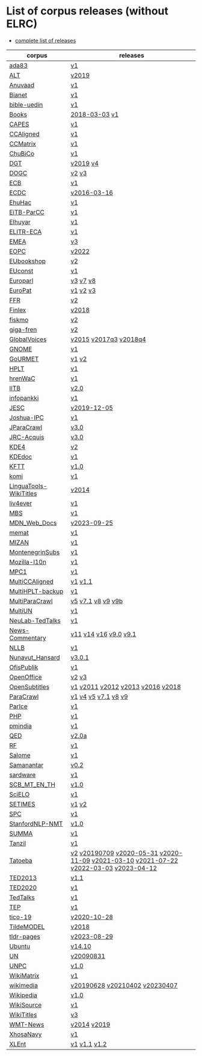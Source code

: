 # List of corpus releases (without ELRC)

* [complete list of releases](RELEASES.md)

| corpus | releases | 
|--------|----------| 
| [ada83](http://opus.nlpl.eu/ada83.php) | [v1](https://github.com/Helsinki-NLP/OPUS/blob/main/corpus/ada83/v1)  |
| [ALT](http://opus.nlpl.eu/ALT.php) | [v2019](https://github.com/Helsinki-NLP/OPUS/blob/main/corpus/ALT/v2019)  |
| [Anuvaad](http://opus.nlpl.eu/Anuvaad.php) | [v1](https://github.com/Helsinki-NLP/OPUS/blob/main/corpus/Anuvaad/v1)  |
| [Bianet](http://opus.nlpl.eu/Bianet.php) | [v1](https://github.com/Helsinki-NLP/OPUS/blob/main/corpus/Bianet/v1)  |
| [bible-uedin](http://opus.nlpl.eu/bible-uedin.php) | [v1](https://github.com/Helsinki-NLP/OPUS/blob/main/corpus/bible-uedin/v1)  |
| [Books](http://opus.nlpl.eu/Books-2018-03.php) | [2018-03-03](https://github.com/Helsinki-NLP/OPUS/blob/main/corpus/Books/2018-03-03) [v1](https://github.com/Helsinki-NLP/OPUS/blob/main/corpus/Books/v1)  |
| [CAPES](http://opus.nlpl.eu/CAPES.php) | [v1](https://github.com/Helsinki-NLP/OPUS/blob/main/corpus/CAPES/v1)  |
| [CCAligned](https://opus.nlpl.eu/CCAligned.php) | [v1](https://github.com/Helsinki-NLP/OPUS/blob/main/corpus/CCAligned/v1)  |
| [CCMatrix](http://opus.nlpl.eu/CCMatrix.php) | [v1](https://github.com/Helsinki-NLP/OPUS/blob/main/corpus/CCMatrix/v1)  |
| [ChuBiCo](http://opus.nlpl.eu/ChuBiCo.php) | [v1](https://github.com/Helsinki-NLP/OPUS/blob/main/corpus/ChuBiCo/v1)  |
| [DGT](http://opus.nlpl.eu/DGT.php) | [v2019](https://github.com/Helsinki-NLP/OPUS/blob/main/corpus/DGT/v2019) [v4](https://github.com/Helsinki-NLP/OPUS/blob/main/corpus/DGT/v4)  |
| [DOGC](http://opus.nlpl.eu/DOGC.php) | [v2](https://github.com/Helsinki-NLP/OPUS/blob/main/corpus/DOGC/v2) [v3](https://github.com/Helsinki-NLP/OPUS/blob/main/corpus/DOGC/v3)  |
| [ECB](http://opus.nlpl.eu/ECB.php) | [v1](https://github.com/Helsinki-NLP/OPUS/blob/main/corpus/ECB/v1)  |
| [ECDC](http://opus.nlpl.eu/ECDC-v2016-03.php) | [v2016-03-16](https://github.com/Helsinki-NLP/OPUS/blob/main/corpus/ECDC/v2016-03-16)  |
| [EhuHac](http://opus.nlpl.eu/EhuHac.php) | [v1](https://github.com/Helsinki-NLP/OPUS/blob/main/corpus/EhuHac/v1)  |
| [EiTB-ParCC](http://opus.nlpl.eu/EiTB-ParCC.php) | [v1](https://github.com/Helsinki-NLP/OPUS/blob/main/corpus/EiTB-ParCC/v1)  |
| [Elhuyar](http://opus.nlpl.eu/Elhuyar.php) | [v1](https://github.com/Helsinki-NLP/OPUS/blob/main/corpus/Elhuyar/v1)  |
| [ELITR-ECA](http://opus.nlpl.eu/ELITR-ECA.php) | [v1](https://github.com/Helsinki-NLP/OPUS/blob/main/corpus/ELITR-ECA/v1)  |
| [EMEA](http://opus.nlpl.eu/EMEA.php) | [v3](https://github.com/Helsinki-NLP/OPUS/blob/main/corpus/EMEA/v3)  |
| [EOPC](http://opus.nlpl.eu/EOPC.php) | [v2022](https://github.com/Helsinki-NLP/OPUS/blob/main/corpus/EOPC/v2022)  |
| [EUbookshop](http://opus.nlpl.eu/EUbookshop.php) | [v2](https://github.com/Helsinki-NLP/OPUS/blob/main/corpus/EUbookshop/v2)  |
| [EUconst](http://opus.nlpl.eu/EUconst.php) | [v1](https://github.com/Helsinki-NLP/OPUS/blob/main/corpus/EUconst/v1)  |
| [Europarl](http://opus.nlpl.eu/Europarl.php) | [v3](https://github.com/Helsinki-NLP/OPUS/blob/main/corpus/Europarl/v3) [v7](https://github.com/Helsinki-NLP/OPUS/blob/main/corpus/Europarl/v7) [v8](https://github.com/Helsinki-NLP/OPUS/blob/main/corpus/Europarl/v8)  |
| [EuroPat](http://opus.nlpl.eu/EuroPat.php) | [v1](https://github.com/Helsinki-NLP/OPUS/blob/main/corpus/EuroPat/v1) [v2](https://github.com/Helsinki-NLP/OPUS/blob/main/corpus/EuroPat/v2) [v3](https://github.com/Helsinki-NLP/OPUS/blob/main/corpus/EuroPat/v3)  |
| [FFR](http://opus.nlpl.eu/FFR.php) | [v2](https://github.com/Helsinki-NLP/OPUS/blob/main/corpus/FFR/v2)  |
| [Finlex](http://opus.nlpl.eu/Finlex.php) | [v2018](https://github.com/Helsinki-NLP/OPUS/blob/main/corpus/Finlex/v2018)  |
| [fiskmo](http://opus.nlpl.eu/fiskmo.php) | [v2](https://github.com/Helsinki-NLP/OPUS/blob/main/corpus/fiskmo/v2)  |
| [giga-fren](http://opus.nlpl.eu/giga-fren.php) | [v2](https://github.com/Helsinki-NLP/OPUS/blob/main/corpus/giga-fren/v2)  |
| [GlobalVoices](http://opus.nlpl.eu/GlobalVoices.php) | [v2015](https://github.com/Helsinki-NLP/OPUS/blob/main/corpus/GlobalVoices/v2015) [v2017q3](https://github.com/Helsinki-NLP/OPUS/blob/main/corpus/GlobalVoices/v2017q3) [v2018q4](https://github.com/Helsinki-NLP/OPUS/blob/main/corpus/GlobalVoices/v2018q4)  |
| [GNOME](http://opus.nlpl.eu/GNOME.php) | [v1](https://github.com/Helsinki-NLP/OPUS/blob/main/corpus/GNOME/v1)  |
| [GoURMET](http://opus.nlpl.eu/GoURMET.php) | [v1](https://github.com/Helsinki-NLP/OPUS/blob/main/corpus/GoURMET/v1) [v2](https://github.com/Helsinki-NLP/OPUS/blob/main/corpus/GoURMET/v2)  |
| [HPLT](http://opus.nlpl.eu/HPLT.php) | [v1](https://github.com/Helsinki-NLP/OPUS/blob/main/corpus/HPLT/v1)  |
| [hrenWaC](http://opus.nlpl.eu/hrenWaC.php) | [v1](https://github.com/Helsinki-NLP/OPUS/blob/main/corpus/hrenWaC/v1)  |
| [IITB](http://opus.nlpl.eu/IITB.php) | [v2.0](https://github.com/Helsinki-NLP/OPUS/blob/main/corpus/IITB/v2.0)  |
| [infopankki](http://opus.nlpl.eu/infopankki.php) | [v1](https://github.com/Helsinki-NLP/OPUS/blob/main/corpus/infopankki/v1)  |
| [JESC](http://opus.nlpl.eu/JESC-v2019-12.php) | [v2019-12-05](https://github.com/Helsinki-NLP/OPUS/blob/main/corpus/JESC/v2019-12-05)  |
| [Joshua-IPC](http://opus.nlpl.eu/Joshua-IPC.php) | [v1](https://github.com/Helsinki-NLP/OPUS/blob/main/corpus/Joshua-IPC/v1)  |
| [JParaCrawl](http://opus.nlpl.eu/JParaCrawl.php) | [v3.0](https://github.com/Helsinki-NLP/OPUS/blob/main/corpus/JParaCrawl/v3.0)  |
| [JRC-Acquis](http://opus.nlpl.eu/JRC-Acquis.php) | [v3.0](https://github.com/Helsinki-NLP/OPUS/blob/main/corpus/JRC-Acquis/v3.0)  |
| [KDE4](http://opus.nlpl.eu/KDE4.php) | [v2](https://github.com/Helsinki-NLP/OPUS/blob/main/corpus/KDE4/v2)  |
| [KDEdoc](http://opus.nlpl.eu/KDEdoc.php) | [v1](https://github.com/Helsinki-NLP/OPUS/blob/main/corpus/KDEdoc/v1)  |
| [KFTT](http://opus.nlpl.eu/KFTT.php) | [v1.0](https://github.com/Helsinki-NLP/OPUS/blob/main/corpus/KFTT/v1.0)  |
| [komi](http://opus.nlpl.eu/komi.php) | [v1](https://github.com/Helsinki-NLP/OPUS/blob/main/corpus/komi/v1)  |
| [LinguaTools-WikiTitles](http://opus.nlpl.eu/LinguaTools-WikiTitles.php) | [v2014](https://github.com/Helsinki-NLP/OPUS/blob/main/corpus/LinguaTools-WikiTitles/v2014)  |
| [liv4ever](http://opus.nlpl.eu/liv4ever.php) | [v1](https://github.com/Helsinki-NLP/OPUS/blob/main/corpus/liv4ever/v1)  |
| [MBS](http://opus.nlpl.eu/MBS.php) | [v1](https://github.com/Helsinki-NLP/OPUS/blob/main/corpus/MBS/v1)  |
| [MDN_Web_Docs](http://opus.nlpl.eu/MDN_Web_Docs-v2023-09.php) | [v2023-09-25](https://github.com/Helsinki-NLP/OPUS/blob/main/corpus/MDN_Web_Docs/v2023-09-25)  |
| [memat](http://opus.nlpl.eu/memat.php) | [v1](https://github.com/Helsinki-NLP/OPUS/blob/main/corpus/memat/v1)  |
| [MIZAN](http://opus.nlpl.eu/MIZAN.php) | [v1](https://github.com/Helsinki-NLP/OPUS/blob/main/corpus/MIZAN/v1)  |
| [MontenegrinSubs](http://opus.nlpl.eu/MontenegrinSubs.php) | [v1](https://github.com/Helsinki-NLP/OPUS/blob/main/corpus/MontenegrinSubs/v1)  |
| [Mozilla-I10n](http://opus.nlpl.eu/Mozilla-I10n.php) | [v1](https://github.com/Helsinki-NLP/OPUS/blob/main/corpus/Mozilla-I10n/v1)  |
| [MPC1]() | [v1](https://github.com/Helsinki-NLP/OPUS/blob/main/corpus/MPC1/v1)  |
| [MultiCCAligned](http://opus.nlpl.eu/MultiCCAligned.php) | [v1](https://github.com/Helsinki-NLP/OPUS/blob/main/corpus/MultiCCAligned/v1) [v1.1](https://github.com/Helsinki-NLP/OPUS/blob/main/corpus/MultiCCAligned/v1.1)  |
| [MultiHPLT-backup](http://opus.nlpl.eu/MultiHPLT.php) | [v1](https://github.com/Helsinki-NLP/OPUS/blob/main/corpus/MultiHPLT-backup/v1)  |
| [MultiParaCrawl](http://opus.nlpl.eu/MultiParaCrawl.php) | [v5](https://github.com/Helsinki-NLP/OPUS/blob/main/corpus/MultiParaCrawl/v5) [v7.1](https://github.com/Helsinki-NLP/OPUS/blob/main/corpus/MultiParaCrawl/v7.1) [v8](https://github.com/Helsinki-NLP/OPUS/blob/main/corpus/MultiParaCrawl/v8) [v9](https://github.com/Helsinki-NLP/OPUS/blob/main/corpus/MultiParaCrawl/v9) [v9b](https://github.com/Helsinki-NLP/OPUS/blob/main/corpus/MultiParaCrawl/v9b)  |
| [MultiUN](http://opus.nlpl.eu/MultiUN.php) | [v1](https://github.com/Helsinki-NLP/OPUS/blob/main/corpus/MultiUN/v1)  |
| [NeuLab-TedTalks](http://opus.nlpl.eu/NeuLab-TedTalks.php) | [v1](https://github.com/Helsinki-NLP/OPUS/blob/main/corpus/NeuLab-TedTalks/v1)  |
| [News-Commentary](http://opus.nlpl.eu/News-Commentary.php) | [v11](https://github.com/Helsinki-NLP/OPUS/blob/main/corpus/News-Commentary/v11) [v14](https://github.com/Helsinki-NLP/OPUS/blob/main/corpus/News-Commentary/v14) [v16](https://github.com/Helsinki-NLP/OPUS/blob/main/corpus/News-Commentary/v16) [v9.0](https://github.com/Helsinki-NLP/OPUS/blob/main/corpus/News-Commentary/v9.0) [v9.1](https://github.com/Helsinki-NLP/OPUS/blob/main/corpus/News-Commentary/v9.1)  |
| [NLLB](http://opus.nlpl.eu/NLLB.php) | [v1](https://github.com/Helsinki-NLP/OPUS/blob/main/corpus/NLLB/v1)  |
| [Nunavut_Hansard](http://opus.nlpl.eu/Nunavut_Hansard.php) | [v3.0.1](https://github.com/Helsinki-NLP/OPUS/blob/main/corpus/Nunavut_Hansard/v3.0.1)  |
| [OfisPublik](http://opus.nlpl.eu/OfisPublik.php) | [v1](https://github.com/Helsinki-NLP/OPUS/blob/main/corpus/OfisPublik/v1)  |
| [OpenOffice](http://opus.nlpl.eu/OpenOffice.php) | [v2](https://github.com/Helsinki-NLP/OPUS/blob/main/corpus/OpenOffice/v2) [v3](https://github.com/Helsinki-NLP/OPUS/blob/main/corpus/OpenOffice/v3)  |
| [OpenSubtitles](http://opus.nlpl.eu/OpenSubtitles.php) | [v1](https://github.com/Helsinki-NLP/OPUS/blob/main/corpus/OpenSubtitles/v1) [v2011](https://github.com/Helsinki-NLP/OPUS/blob/main/corpus/OpenSubtitles/v2011) [v2012](https://github.com/Helsinki-NLP/OPUS/blob/main/corpus/OpenSubtitles/v2012) [v2013](https://github.com/Helsinki-NLP/OPUS/blob/main/corpus/OpenSubtitles/v2013) [v2016](https://github.com/Helsinki-NLP/OPUS/blob/main/corpus/OpenSubtitles/v2016) [v2018](https://github.com/Helsinki-NLP/OPUS/blob/main/corpus/OpenSubtitles/v2018)  |
| [ParaCrawl](http://opus.nlpl.eu/ParaCrawl.php) | [v1](https://github.com/Helsinki-NLP/OPUS/blob/main/corpus/ParaCrawl/v1) [v4](https://github.com/Helsinki-NLP/OPUS/blob/main/corpus/ParaCrawl/v4) [v5](https://github.com/Helsinki-NLP/OPUS/blob/main/corpus/ParaCrawl/v5) [v7.1](https://github.com/Helsinki-NLP/OPUS/blob/main/corpus/ParaCrawl/v7.1) [v8](https://github.com/Helsinki-NLP/OPUS/blob/main/corpus/ParaCrawl/v8) [v9](https://github.com/Helsinki-NLP/OPUS/blob/main/corpus/ParaCrawl/v9)  |
| [ParIce](http://opus.nlpl.eu/ParIce.php) | [v1](https://github.com/Helsinki-NLP/OPUS/blob/main/corpus/ParIce/v1)  |
| [PHP](http://opus.nlpl.eu/PHP.php) | [v1](https://github.com/Helsinki-NLP/OPUS/blob/main/corpus/PHP/v1)  |
| [pmindia](http://opus.nlpl.eu/pmindia.php) | [v1](https://github.com/Helsinki-NLP/OPUS/blob/main/corpus/pmindia/v1)  |
| [QED](http://opus.nlpl.eu/QED.php) | [v2.0a](https://github.com/Helsinki-NLP/OPUS/blob/main/corpus/QED/v2.0a)  |
| [RF](http://opus.nlpl.eu/RF.php) | [v1](https://github.com/Helsinki-NLP/OPUS/blob/main/corpus/RF/v1)  |
| [Salome](http://opus.nlpl.eu/Salome.php) | [v1](https://github.com/Helsinki-NLP/OPUS/blob/main/corpus/Salome/v1)  |
| [Samanantar](http://opus.nlpl.eu/Samanantar.php) | [v0.2](https://github.com/Helsinki-NLP/OPUS/blob/main/corpus/Samanantar/v0.2)  |
| [sardware](http://opus.nlpl.eu/sardware.php) | [v1](https://github.com/Helsinki-NLP/OPUS/blob/main/corpus/sardware/v1)  |
| [SCB_MT_EN_TH](http://opus.nlpl.eu/SCB_MT_EN_TH.php) | [v1.0](https://github.com/Helsinki-NLP/OPUS/blob/main/corpus/SCB_MT_EN_TH/v1.0)  |
| [SciELO](http://opus.nlpl.eu/SciELO.php) | [v1](https://github.com/Helsinki-NLP/OPUS/blob/main/corpus/SciELO/v1)  |
| [SETIMES](http://opus.nlpl.eu/SETIMES.php) | [v1](https://github.com/Helsinki-NLP/OPUS/blob/main/corpus/SETIMES/v1) [v2](https://github.com/Helsinki-NLP/OPUS/blob/main/corpus/SETIMES/v2)  |
| [SPC](http://opus.nlpl.eu/SPC.php) | [v1](https://github.com/Helsinki-NLP/OPUS/blob/main/corpus/SPC/v1)  |
| [StanfordNLP-NMT](http://opus.nlpl.eu/StanfordNLP-NMT.php) | [v1.0](https://github.com/Helsinki-NLP/OPUS/blob/main/corpus/StanfordNLP-NMT/v1.0)  |
| [SUMMA](http://opus.nlpl.eu/SUMMA.php) | [v1](https://github.com/Helsinki-NLP/OPUS/blob/main/corpus/SUMMA/v1)  |
| [Tanzil](http://opus.nlpl.eu/Tanzil.php) | [v1](https://github.com/Helsinki-NLP/OPUS/blob/main/corpus/Tanzil/v1)  |
| [Tatoeba](http://opus.nlpl.eu/Tatoeba.php) | [v2](https://github.com/Helsinki-NLP/OPUS/blob/main/corpus/Tatoeba/v2) [v20190709](https://github.com/Helsinki-NLP/OPUS/blob/main/corpus/Tatoeba/v20190709) [v2020-05-31](https://github.com/Helsinki-NLP/OPUS/blob/main/corpus/Tatoeba/v2020-05-31) [v2020-11-09](https://github.com/Helsinki-NLP/OPUS/blob/main/corpus/Tatoeba/v2020-11-09) [v2021-03-10](https://github.com/Helsinki-NLP/OPUS/blob/main/corpus/Tatoeba/v2021-03-10) [v2021-07-22](https://github.com/Helsinki-NLP/OPUS/blob/main/corpus/Tatoeba/v2021-07-22) [v2022-03-03](https://github.com/Helsinki-NLP/OPUS/blob/main/corpus/Tatoeba/v2022-03-03) [v2023-04-12](https://github.com/Helsinki-NLP/OPUS/blob/main/corpus/Tatoeba/v2023-04-12)  |
| [TED2013](http://opus.nlpl.eu/TED2013.php) | [v1.1](https://github.com/Helsinki-NLP/OPUS/blob/main/corpus/TED2013/v1.1)  |
| [TED2020](http://opus.nlpl.eu/TED2020.php) | [v1](https://github.com/Helsinki-NLP/OPUS/blob/main/corpus/TED2020/v1)  |
| [TedTalks](http://opus.nlpl.eu/TedTalks.php) | [v1](https://github.com/Helsinki-NLP/OPUS/blob/main/corpus/TedTalks/v1)  |
| [TEP](http://opus.nlpl.eu/TEP.php) | [v1](https://github.com/Helsinki-NLP/OPUS/blob/main/corpus/TEP/v1)  |
| [tico-19](http://opus.nlpl.eu/tico-19-v2020-10.php) | [v2020-10-28](https://github.com/Helsinki-NLP/OPUS/blob/main/corpus/tico-19/v2020-10-28)  |
| [TildeMODEL](http://opus.nlpl.eu/TildeMODEL.php) | [v2018](https://github.com/Helsinki-NLP/OPUS/blob/main/corpus/TildeMODEL/v2018)  |
| [tldr-pages](http://opus.nlpl.eu/tldr-pages-v2023-08.php) | [v2023-08-29](https://github.com/Helsinki-NLP/OPUS/blob/main/corpus/tldr-pages/v2023-08-29)  |
| [Ubuntu](http://opus.nlpl.eu/Ubuntu.php) | [v14.10](https://github.com/Helsinki-NLP/OPUS/blob/main/corpus/Ubuntu/v14.10)  |
| [UN](http://opus.nlpl.eu/UN.php) | [v20090831](https://github.com/Helsinki-NLP/OPUS/blob/main/corpus/UN/v20090831)  |
| [UNPC](http://opus.nlpl.eu/UNPC.php) | [v1.0](https://github.com/Helsinki-NLP/OPUS/blob/main/corpus/UNPC/v1.0)  |
| [WikiMatrix](http://opus.nlpl.eu/WikiMatrix.php) | [v1](https://github.com/Helsinki-NLP/OPUS/blob/main/corpus/WikiMatrix/v1)  |
| [wikimedia](http://opus.nlpl.eu/wikimedia.php) | [v20190628](https://github.com/Helsinki-NLP/OPUS/blob/main/corpus/wikimedia/v20190628) [v20210402](https://github.com/Helsinki-NLP/OPUS/blob/main/corpus/wikimedia/v20210402) [v20230407](https://github.com/Helsinki-NLP/OPUS/blob/main/corpus/wikimedia/v20230407)  |
| [Wikipedia](http://opus.nlpl.eu/Wikipedia.php) | [v1.0](https://github.com/Helsinki-NLP/OPUS/blob/main/corpus/Wikipedia/v1.0)  |
| [WikiSource](http://opus.nlpl.eu/WikiSource.php) | [v1](https://github.com/Helsinki-NLP/OPUS/blob/main/corpus/WikiSource/v1)  |
| [WikiTitles](http://opus.nlpl.eu/WikiTitles.php) | [v3](https://github.com/Helsinki-NLP/OPUS/blob/main/corpus/WikiTitles/v3)  |
| [WMT-News](http://opus.nlpl.eu/WMT-News.php) | [v2014](https://github.com/Helsinki-NLP/OPUS/blob/main/corpus/WMT-News/v2014) [v2019](https://github.com/Helsinki-NLP/OPUS/blob/main/corpus/WMT-News/v2019)  |
| [XhosaNavy](http://opus.nlpl.eu/XhosaNavy.php) | [v1](https://github.com/Helsinki-NLP/OPUS/blob/main/corpus/XhosaNavy/v1)  |
| [XLEnt](http://opus.nlpl.eu/XLEnt.php) | [v1](https://github.com/Helsinki-NLP/OPUS/blob/main/corpus/XLEnt/v1) [v1.1](https://github.com/Helsinki-NLP/OPUS/blob/main/corpus/XLEnt/v1.1) [v1.2](https://github.com/Helsinki-NLP/OPUS/blob/main/corpus/XLEnt/v1.2)  |
